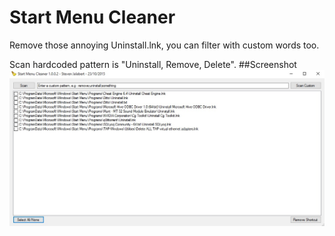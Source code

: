 # Start Menu Cleaner
Remove those annoying Uninstall.lnk, you can filter with custom words too.

Scan hardcoded pattern is "Uninstall, Remove, Delete".
##Screenshot
![ScreenShot](/Screenshots/smc1.0.0.2.jpg?raw=true "Optional Title")

